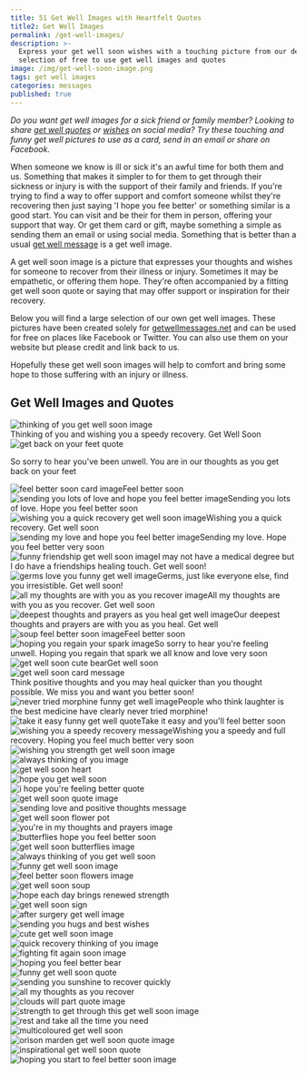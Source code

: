 ```yaml
---
title: 51 Get Well Images with Heartfelt Quotes
title2: Get Well Images
permalink: /get-well-images/
description: >-
  Express your get well soon wishes with a touching picture from our definitive
  selection of free to use get well images and quotes
image: /img/get-well-soon-image.png
tags: get well images
categories: messages
published: true
---
```

<I>Do you want get well images for a sick friend or family member? Looking to share <a href="/get-well-quotes/">get well quotes</a> or <a href="/get-well-wishes/">wishes</a> on social media? Try these touching and funny get well pictures to use as a card, send in an email or share on Facebook.</I>

When someone we know is ill or sick it's an awful time for both them and us. Something that makes it simpler to for them to get through their sickness or injury is with the support of their family and friends. If you're trying to find a way to offer support and comfort someone whilst they're recovering then just saying 'I hope you fee better' or something similar is a good start. You can visit and be their for them in person, offering your support that way. Or get them card or gift, maybe something a simple as sending them an email or using social media. Something that is better than a usual <a href="https://getwellmessages.net/get-well-wishes/">get well message</a>  is a get well image.

A get well soon image is a picture that expresses your thoughts and wishes for someone to recover from their illness or injury. Sometimes it may be empathetic, or offering them hope. They're often accompanied by a fitting get well soon quote or saying that may offer support or inspiration for their recovery.

Below you will find a large selection of our own get well images. These pictures have been created solely for <a href="https://getwellmessages.net">getwellmessages.net</a> and can be used for free on places like Facebook or Twitter. You can also use them on your website but please credit and link back to us.

Hopefully these get well soon images will help to comfort and bring some hope to those suffering with an injury or illness.

<h2>Get Well Images and Quotes</h2>



<div class="row">
 <div class="column">
     <img class="img" src="/img/get-well-soon-image.png" alt="thinking of you get well soon image" /><div class="img-text">Thinking of you and wishing you a speedy recovery. Get Well Soon</div>
 </div>
  
  <div class="column">
     <img class="img" src="/img/get-back-on-your-feet-quote.png" alt="get back on your feet quote" /><p>So sorry to hear you've been unwell. You are in our thoughts as you get back on your feet</p>
 </div>
</div>

<div class="row">
 <div class="column">
     <img class="img" src="/img/feel-better-soon-image.png" alt="feel better soon card image" />Feel better soon
 </div>
  
  <div class="column">
     <img class="img" src="/img/hope-you-feel-better-image.png" alt="sending you lots of love and hope you feel better image" />Sending you lots of love. Hope you feel better soon
 </div>
</div>

<div class="row">
 <div class="column">
     <img class="img" src="/img/wishing-you-a-quick-recovery.png" alt="wishing you a quick recovery get well soon image" />Wishing you a quick recovery. Get well soon
 </div>
  
  <div class="column">
     <img class="img" src="/img/sending-you-love-image.png" alt="sending my love and hope you feel better image" />Sending my love. Hope you feel better very soon
 </div>
</div>

<div class="row">
 <div class="column">
     <img class="img" src="/img/funny-friendship-get-well-soon.png" alt="funny friendship get well soon image" />I may not have a medical degree but I do have a friendships healing touch. Get well soon!
 </div>
  
  <div class="column">
     <img class="img" src="/img/funny-get-well-soon-germs-quote.png" alt="germs love you funny get well image" />Germs, just like everyone else, find you irresistible. Get well soon!
 </div>
</div>

<div class="row">
 <div class="column">
     <img class="img" src="/img/all-my-thoughts-are-with-you-as-you-recover.png" alt="all my thoughts are with you as you recover image" />All my thoughts are with you as you recover. Get well soon
 </div>
  
  <div class="column">
     <img class="img" src="/img/deepest-thoughts-and-prayers-as-you-heal.png" alt="deepest thoughts and prayers as you heal get well image" />Our deepest thoughts and prayers are with you as you heal. Get well
 </div>
</div>

<div class="row">
 <div class="column">
     <img class="img" src="/img/feel-better-soon-soup-cup.png" alt="soup feel better soon image" />Feel better soon
 </div>
  
  <div class="column">
     <img class="img" src="/img/hoping-you-regain-your-spark-soon.png" alt="hoping you regain your spark image" />So sorry to hear you're feeling unwell. Hoping you regain that spark we all know and love very soon
 </div>
</div>

<div class="row">
 <div class="column">
     <img class="img" src="/img/get-well-soon-bear.png" alt="get well soon cute bear" />Get well soon
 </div>
  
  <div class="column">
     <img class="img" src="/img/get-well-soon-card-message.png" alt="get well soon card message" />
 </div>Think positive thoughts and you may heal quicker than you thought possible. We miss you and want you better soon!
</div>

<div class="row">
 <div class="column">
     <img class="img" src="/img/funny-morphine-get-well-soon-image.png" alt="never tried morphine funny get well image" />People who think laughter is the best medicine have clearly never tried morphine!
 </div>
  
  <div class="column">
     <img class="img" src="/img/funny-take-it-easy-quote.png" alt="take it easy funny get well quote" />Take it easy and you'll feel better soon
 </div>
</div>

<div class="row">
 <div class="column">
     <img class="img" src="/img/wishing-a-speedy-recovery-message.png" alt="wishing you a speedy recovery message" />Wishing you a speedy and full recovery. Hoping you feel much better very soon 
 </div>
  
  <div class="column">
     <img class="img" src="/img/wishing-you-strength-get-well-soon-image.png" alt="wishing you strength get well soon image" />
 </div>
</div>

<div class="row">
 <div class="column">
     <img class="img" src="/img/always-thinking-of-you-image.png" alt="always thinking of you image" />
 </div>
  
  <div class="column">
     <img class="img" src="/img/get-well-soon-heart.png" alt="get well soon heart" />
 </div>
</div>

<div class="row">
 <div class="column">
     <img class="img" src="/img/hope-you-get-well-soon.png" alt="hope you get well soon" />
 </div>
  
  <div class="column">
     <img class="img" src="/img/i-hope-you_re-feeling-better-quote.png" alt="i hope you're feeling better quote" />
 </div>
</div>

<div class="row">
 <div class="column">
     <img class="img" src="/img/get-well-soon-quote-image.png" alt="get well soon quote image" />
 </div>
  
  <div class="column">
     <img class="img" src="/img/sending-love-and-positive-thoughts-message.png" alt="sending love and positive thoughts message" />
 </div>
</div>

<div class="row">
 <div class="column">
     <img class="img" src="/img/get-well-soon-flower-pot.png" alt="get well soon flower pot" />
 </div>
  
  <div class="column">
     <img class="img" src="/img/you_re-in-my-thoughts-and-prayers.png" alt="you're in my thoughts and prayers image" />
 </div>
</div>

<div class="row">
 <div class="column">
     <img class="img" src="/img/butterflies-hope-you-feel-better-soon.png" alt="butterflies hope you feel better soon" />
 </div>
  
  <div class="column">
     <img class="img" src="/img/get-well-soon-butterflies-image.png" alt="get well soon butterflies image" />
 </div>
</div>

<div class="row">
 <div class="column">
     <img class="img" src="/img/always-thinking-of-you-get-well-soon.png" alt="always thinking of you get well soon" />
 </div>
  
  <div class="column">
     <img class="img" src="/img/funny-get-well-soon-image.png" alt="funny get well soon image" />
 </div>
</div>

<div class="row">
 <div class="column">
     <img class="img" src="/img/feel-better-soon-flowers-image.png" alt="feel better soon flowers image" />
 </div>
  
  <div class="column">
     <img class="img" src="/img/get-well-soon-soup.png" alt="get well soon soup" />
 </div>
</div>

<div class="row">
 <div class="column">
     <img class="img" src="/img/hope-each-day-brings-you-renewed-strength.png" alt="hope each day brings renewed strength" />
 </div>
  
  <div class="column">
     <img class="img" src="/img/get-well-soon-sign.png" alt="get well soon sign" />
 </div>
</div>

<div class="row">
 <div class="column">
     <img class="img" src="/img/after-surgery-get-well-image.png" alt="after surgery get well image" />
 </div>
  
  <div class="column">
     <img class="img" src="/img/sending-you-hugs-and-best-wishes.png" alt="sending you hugs and best wishes" />
 </div>
</div>

<div class="row">
 <div class="column">
     <img class="img" src="/img/cute-get-well-soon-image.PNG" alt="cute get well soon image" />
 </div>
  
  <div class="column">
     <img class="img" src="/img/quick-recovery-thinking-of-you-image.png" alt="quick recovery thinking of you image" />
 </div>
</div>

<div class="row">
 <div class="column">
     <img class="img" src="/img/fighting-fit-again-soon-image.png" alt="fighting fit again soon image" />
 </div>
  
  <div class="column">
     <img class="img" src="/img/hoping-you-feel-better-bear.png" alt="hoping you feel better bear" />
 </div>
</div>

<div class="row">
 <div class="column">
     <img class="img" src="/img/funny-get-well-soon-quote.png" alt="funny get well soon quote" />
 </div>
  
  <div class="column">
     <img class="img" src="/img/sending-you-sunshine-to-recover-quickly.png" alt="sending you sunshine to recover quickly" />
 </div>
</div>

<div class="row">
 <div class="column">
     <img class="img" src="/img/all-my-thoughts-as-you-recover.png" alt="all my thoughts as you recover" />
 </div>
  
  <div class="column">
     <img class="img" src="/img/clouds-will-part-quote.png" alt="clouds will part quote image" />
 </div>
</div>

<div class="row">
 <div class="column">
     <img class="img" src="/img/strength-to-get-through-this-get-well-soon.png" alt="strength to get through this get well soon image" />
 </div>
  
  <div class="column">
     <img class="img" src="/img/rest-and-take-all-the-time-you-need.png" alt="rest and take all the time you need" />
 </div>
</div>

<div class="row">
 <div class="column">
     <img class="img" src="/img/multi-coloured-get-well-soon.png" alt="multicoloured get well soon" />
 </div>
  
  <div class="column">
     <img class="img" src="/img/orison-marden-get-well-soon-quote.png" alt="orison marden get well soon quote image" />
 </div>
</div>

<div class="row">
 <div class="column">
     <img class="img" src="/img/inspirational-get-well-soon-quote.png" alt="inspirational get well soon quote" />
 </div>
  
  <div class="column">
     <img class="img" src="/img/hoping-you-start-to-feel-better-soon.png" alt="hoping you start to feel better soon image" />
 </div>
</div>
